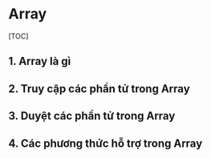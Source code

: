 # Array

[TOC]

## 1. Array là gì 





## 2. Truy cập các phần tử trong Array 



## 3. Duyệt các phần tử trong Array 



## 4. Các phương thức hỗ trợ trong Array